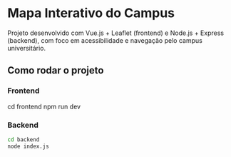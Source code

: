 # Mapa Interativo do Campus

Projeto desenvolvido com Vue.js + Leaflet (frontend) e Node.js + Express (backend), com foco em acessibilidade e navegação pelo campus universitário.

## Como rodar o projeto

### Frontend
cd frontend
npm run dev

### Backend
```bash
cd backend
node index.js

